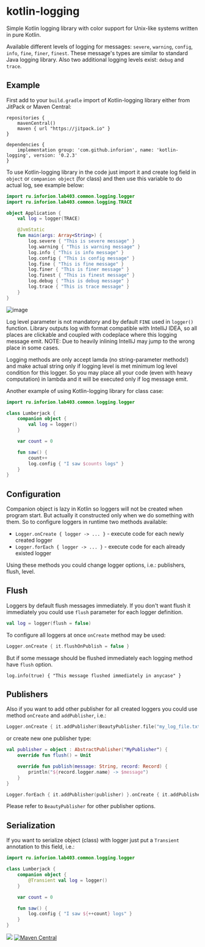 # kotlin-logging

Simple Kotlin logging library with color support for Unix-like systems written in pure Kotlin.

Available different levels of logging for messages: `severe`, `warning`, `config`, `info`, `fine`, `finer`, `finest`. These message's types are similar to standard Java logging library. Also two additional logging levels exist: `debug` and `trace`. 

## Example

First add to your `build.gradle` import of Kotlin-logging library either from JitPack or Maven Central:

```Gradle
repositories {
    mavenCentral()
    maven { url "https://jitpack.io" }
}

dependencies {
    implementation group: 'com.github.inforion', name: 'kotlin-logging', version: '0.2.3'
}
```

To use Kotlin-logging library in the code just import it and create log field in `object` or `companion object` (for class) and then use this variable to do actual log, see example below:

```Kotlin
import ru.inforion.lab403.common.logging.logger
import ru.inforion.lab403.common.logging.TRACE

object Application {
    val log = logger(TRACE)

    @JvmStatic
    fun main(args: Array<String>) {
        log.severe { "This is severe message" }
        log.warning { "This is warning message" }
        log.info { "This is info message" }
        log.config { "This is config message" }
        log.fine { "This is fine message" }
        log.finer { "This is finer message" }
        log.finest { "This is finest message" }
        log.debug { "This is debug message" }
        log.trace { "This is trace message" }
    }
}
```

![image](https://user-images.githubusercontent.com/2856140/99907902-9942d800-2cf0-11eb-8f19-a2149242dbe8.png)

Log level parameter is not mandatory and by default `FINE` used in `logger()` function.
Library outputs log with format compatible with IntelliJ IDEA, so all places are clickable and coupled with codeplace where this logging message emit.
NOTE: Due to heavily inlining IntelliJ may jump to the wrong place in some cases.

Logging methods are only accept lamda (no string-parameter methods!) and make actual string only if logging level is met minimum log level condition for this logger. So you may place all your code (even with heavy computation) in lambda and it will be executed only if log message emit.

Another example of using Kotlin-logging library for class case:

```Kotlin
import ru.inforion.lab403.common.logging.logger

class Lumberjack {
    companion object {
        val log = logger()
    }

    var count = 0

    fun saw() {
        count++
        log.config { "I saw $counts logs" }
    }
}
```

## Configuration

Companion object is lazy in Kotlin so loggers will not be created when program start. But actually it constructed only when we do something with them. So to configure loggers in runtime two methods available: 
- `Logger.onCreate { logger -> ... }` - execute code for each newly created logger
- `Logger.forEach { logger -> ... }` - execute code for each already existed logger

Using these methods you could change logger options, i.e.: publishers, flush, level.

## Flush

Loggers by default flush messages immediately. If you don't want flush it immediately you could use `flush` parameter for each logger definition. 

```Kotlin
val log = logger(flush = false)
```

To configure all loggers at once `onCreate` method may be used:

```Kotlin
Logger.onCreate { it.flushOnPublish = false }
```

But if some message should be flushed immediately each logging method have `flush` option.

```
log.info(true) { "This message flushed immediately in anycase" }
```

## Publishers

Also if you want to add other publisher for all created loggers you could use method `onCreate` and `addPublisher`, i.e.:

```Kotlin
Logger.onCreate { it.addPublisher(BeautyPublisher.file("my_log_file.txt")) }
```

or create new one publisher type:

```Kotlin
val publisher = object : AbstractPublisher("MyPublisher") {
    override fun flush() = Unit

    override fun publish(message: String, record: Record) {
        println("${record.logger.name} -> $message")
    }
}

Logger.forEach { it.addPublisher(publisher) }.onCreate { it.addPublisher(publisher) }
```

Please refer to `BeautyPublisher` for other publisher options.

## Serialization

If you want to serialize object (class) with logger just put a `Transient` annotation to this field, i.e.:

```Kotlin
import ru.inforion.lab403.common.logging.logger

class Lumberjack {
    companion object {
        @Transient val log = logger()
    }

    var count = 0

    fun saw() {
        log.config { "I saw ${++count} logs" }
    }
}
```

[![](https://jitpack.io/v/inforion/kotlin-logging.svg)](https://jitpack.io/#inforion/kotlin-logging)
[![Maven Central](https://maven-badges.herokuapp.com/maven-central/com.github.inforion/kotlin-logging/badge.svg)](https://mvnrepository.com/artifact/com.github.inforion/kotlin-logging)
